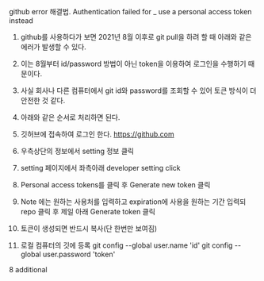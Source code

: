 github error 해결법. Authentication failed for _ use a personal access token instead
1. github를 사용하다가 보면 2021년 8월 이후로 git pull을 하려 할 때 아래와 같은 에러가 발생할 수 있다. 
2. 이는 8월부터 id/password 방법이 아닌 token을 이용하여 로그인을 수행하기 때문이다. 
3. 사실 회사나 다른 컴퓨터에서 git id와 password를 조회할 수 있어 토큰 방식이 더 안전한 것 같다. 
4. 아래와 같은 순서로 처리하면 된다. 


1. 깃허브에 접속하여 로그인 한다. https://github.com
2. 우측상단의 정보에서 setting 정보 클릭
3. setting 페이지에서 좌측아래 developer setting click
4. Personal access tokens를 클릭 후 Generate new token 클릭
5. Note 에는 원하는 사용처를 입력하고 expiration에 사용을 원하는 기간 입력되 repo 클릭 후 제일 아래 Generate token 클릭
6. 토큰이 생성되면 반드시 복사(단 한번만 보여짐)
7. 로컬 컴퓨터의 깃에 등록
   git config --global user.name 'id'
   git config --global user.password 'token'

8 additional
